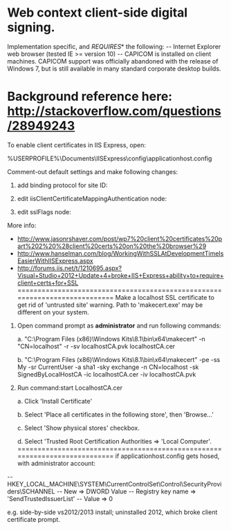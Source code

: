 ﻿ # Web context client-side digital signing. 
 
 Implementation specific, and *REQUIRES** the following:
      -- Internet Explorer web browser (tested IE >= version 10)
      -- CAPICOM is installed on client machines. CAPICOM support was 
         officially abandoned with the release of Windows 7, but
         is still available in many standard corporate desktop builds.
 
 Background reference here:
 http://stackoverflow.com/questions/28949243
===========================================================================
To enable client certificates in IIS Express, open:

%USERPROFILE%\Documents\IISExpress\config\applicationhost.config

Comment-out default settings and make following changes:

1. add binding protocol for site ID:
        <binding protocol="https" bindingInformation="*:44301:localhost" />

2. edit iisClientCertificateMappingAuthentication node:
            <iisClientCertificateMappingAuthentication enabled="true">
            <!--<iisClientCertificateMappingAuthentication enabled="false">-->

3. edit sslFlags node:
            <access sslFlags="SslNegotiateCert" />
            <!--<access sslFlags="None" />-->

More info:

* http://www.jasonrshaver.com/post/wp7%20client%20certificates%20part%202%20%28client%20certs%20on%20the%20browser%29
* http://www.hanselman.com/blog/WorkingWithSSLAtDevelopmentTimeIsEasierWithIISExpress.aspx
* http://forums.iis.net/t/1210695.aspx?Visual+Studio+2012+Update+4+broke+IIS+Express+ability+to+require+client+certs+for+SSL
===========================================================================
Make a localhost SSL certificate to get rid of 'untrusted site' warning.
Path to 'makecert.exe' may be different on your system.

1. Open command prompt as __administrator__ and run following commands:

    a. "C:\Program Files (x86)\Windows Kits\8.1\bin\x64\makecert" -n "CN=localhost" -r -sv localhostCA.pvk localhostCA.cer

    b. "C:\Program Files (x86)\Windows Kits\8.1\bin\x64\makecert" -pe -ss My -sr CurrentUser -a sha1 -sky exchange -n CN=localhost -sk SignedByLocalHostCA -ic localhostCA.cer -iv localhostCA.pvk

2. Run command:start LocalhostCA.cer

    a. Click 'Install Certificate'
    
    b. Select 'Place all certificates in the following store', then 'Browse…'

    c. Select 'Show physical stores' checkbox.
    
    d. Select 'Trusted Root Certification Authorities => 'Local Computer'.
===========================================================================
if applicationhost.config gets hosed, with administrator account:

-- HKEY_LOCAL_MACHINE\SYSTEM\CurrentControlSet\Control\SecurityProviders\SCHANNEL 
-- New => DWORD Value
-- Registry key name => 'SendTrustedIssuerList'
-- Value => 0

e.g. side-by-side vs2012/2013 install; uninstalled 2012, which broke 
client certificate prompt.